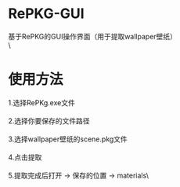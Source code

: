# RePKG-GUI
基于RePKG的GUI操作界面（用于提取wallpaper壁纸）
\
\
# 使用方法
1.选择RePKg.exe文件\
\
2.选择你要保存的文件路径\
\
3.选择wallpaper壁纸的scene.pkg文件\
\
4.点击提取\
\
5.提取完成后打开  ->  保存的位置  ->  materials\
